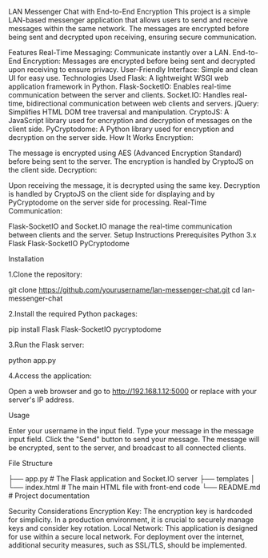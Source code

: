 LAN Messenger Chat with End-to-End Encryption
This project is a simple LAN-based messenger application that allows users to send and receive messages within the same network. The messages are encrypted before being sent and decrypted upon receiving, ensuring secure communication.

Features
Real-Time Messaging: Communicate instantly over a LAN.
End-to-End Encryption: Messages are encrypted before being sent and decrypted upon receiving to ensure privacy.
User-Friendly Interface: Simple and clean UI for easy use.
Technologies Used
Flask: A lightweight WSGI web application framework in Python.
Flask-SocketIO: Enables real-time communication between the server and clients.
Socket.IO: Handles real-time, bidirectional communication between web clients and servers.
jQuery: Simplifies HTML DOM tree traversal and manipulation.
CryptoJS: A JavaScript library used for encryption and decryption of messages on the client side.
PyCryptodome: A Python library used for encryption and decryption on the server side.
How It Works
Encryption:

The message is encrypted using AES (Advanced Encryption Standard) before being sent to the server.
The encryption is handled by CryptoJS on the client side.
Decryption:

Upon receiving the message, it is decrypted using the same key.
Decryption is handled by CryptoJS on the client side for displaying and by PyCryptodome on the server side for processing.
Real-Time Communication:

Flask-SocketIO and Socket.IO manage the real-time communication between clients and the server.
Setup Instructions
Prerequisites
Python 3.x
Flask
Flask-SocketIO
PyCryptodome

Installation

1.Clone the repository:

git clone https://github.com/yourusername/lan-messenger-chat.git
cd lan-messenger-chat

2.Install the required Python packages:

pip install Flask Flask-SocketIO pycryptodome

3.Run the Flask server:

python app.py

4.Access the application:

Open a web browser and go to http://192.168.1.12:5000 or replace with your server's IP address.

Usage

Enter your username in the input field.
Type your message in the message input field.
Click the "Send" button to send your message.
The message will be encrypted, sent to the server, and broadcast to all connected clients.

File Structure

├── app.py             # The Flask application and Socket.IO server
├── templates
│   └── index.html     # The main HTML file with front-end code
└── README.md          # Project documentation

Security Considerations
Encryption Key: The encryption key is hardcoded for simplicity. In a production environment, it is crucial to securely manage keys and consider key rotation.
Local Network: This application is designed for use within a secure local network. For deployment over the internet, additional security measures, such as SSL/TLS, should be implemented.
